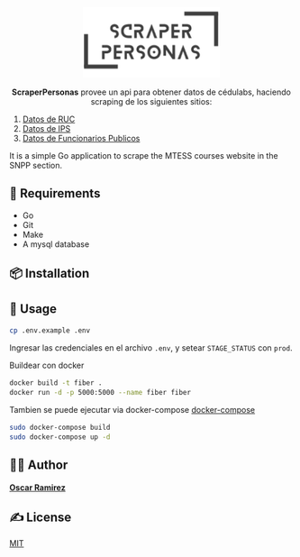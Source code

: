 <p align="center">
  <a href="https://github.com/osramirezdev/scraperPersonas">
    <picture>
      <source height="125" media="(prefers-color-scheme: dark)" srcset="scraperpersona.png">
      <img height="125" alt="Fiber" src="scraperpersona.png">
    </picture>
  </a>
  <br>
</p>
<p align="center">
  <b>ScraperPersonas</b> provee un api para obtener datos de cédulabs, haciendo scraping de los siguientes sitios:
  <br>
  <ol>
    <li><a href="https://ruc.com.py">Datos de RUC</a></li>
    <li><a href="https://servicios.ips.gov.py/consulta_asegurado/comprobacion_de_derecho_externo.php">Datos de IPS</a></li>
    <li><a href="https://datos.sfp.gov.py/data/funcionarios">Datos de Funcionarios Publicos</a></li>
  </ol>
</p>

It is a simple Go application to scrape the MTESS courses website in the SNPP section.
## 🔧 Requirements

- Go
- Git
- Make
- A mysql database

## 📦 Installation

## 🚀 Usage

```bash
cp .env.example .env
```

Ingresar las credenciales en el archivo `.env`, y setear `STAGE_STATUS` con `prod`.

Buildear con docker
```bash
docker build -t fiber .
docker run -d -p 5000:5000 --name fiber fiber
```

Tambien se puede ejecutar via docker-compose [docker-compose](https://docs.docker.com/compose/install/)
```bash
sudo docker-compose build
sudo docker-compose up -d
```
## 👨‍💻 Author

#### [Oscar Ramirez](https://yocreativo.com)

## ✍️ License

[MIT](https://choosealicense.com/licenses/mit/)
